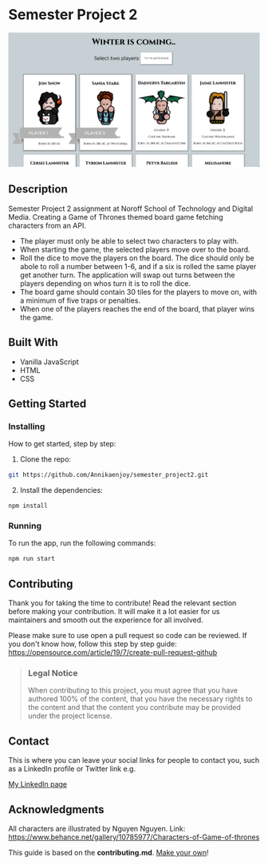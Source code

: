 # Semester Project 2

![Screenshot of website when running](./assets//img//website_img.png)

## Description

Semester Project 2 assignment at Noroff School of Technology and Digital Media.
Creating a Game of Thrones themed board game fetching characters from an API.

- The player must only be able to select two characters to play with.
- When starting the game, the selected players move over to the board.
- Roll the dice to move the players on the board. The dice should only be abole to roll a number between 1-6, and if a six is rolled the same player get another turn. The application will swap out turns between the players depending on whos turn it is to roll the dice.
- The board game should contain 30 tiles for the players to move on, with a minimum of five traps or penalties.
- When one of the players reaches the end of the board, that player wins the game.

## Built With

- Vanilla JavaScript
- HTML
- CSS

## Getting Started

### Installing

How to get started, step by step:

1. Clone the repo:

```bash
git https://github.com/Annikaenjoy/semester_project2.git
```

2. Install the dependencies:

```
npm install
```

### Running

To run the app, run the following commands:

```bash
npm run start
```

## Contributing

Thank you for taking the time to contribute!
Read the relevant section before making your contribution. It will make it a lot easier for us maintainers and smooth out the experience for all involved.

Please make sure to use open a pull request so code can be reviewed. If you don't know how, follow this step by step guide: https://opensource.com/article/19/7/create-pull-request-github

> ### Legal Notice
>
> When contributing to this project, you must agree that you have authored 100% of the content, that you have the necessary rights to the content and that the content you contribute may be provided under the project license.

## Contact

This is where you can leave your social links for people to contact you, such as a LinkedIn profile or Twitter link e.g.

[My LinkedIn page](https://www.linkedin.com/in/annika-louise-eng%C3%B8y-b1959b1a4/)

## Acknowledgments

All characters are illustrated by Nguyen Nguyen.
Link: https://www.behance.net/gallery/10785977/Characters-of-Game-of-thrones

This guide is based on the **contributing.md**. [Make your own](https://contributing.md/)!
